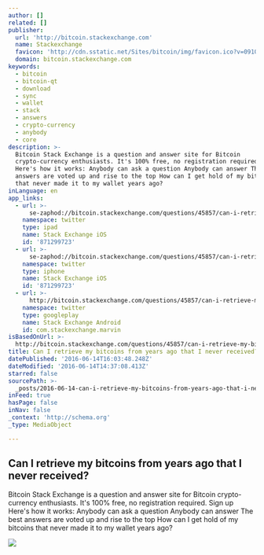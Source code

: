 ```yaml
---
author: []
related: []
publisher:
  url: 'http://bitcoin.stackexchange.com'
  name: Stackexchange
  favicon: 'http://cdn.sstatic.net/Sites/bitcoin/img/favicon.ico?v=0910168c5c65'
  domain: bitcoin.stackexchange.com
keywords:
  - bitcoin
  - bitcoin-qt
  - download
  - sync
  - wallet
  - stack
  - answers
  - crypto-currency
  - anybody
  - core
description: >-
  Bitcoin Stack Exchange is a question and answer site for Bitcoin
  crypto-currency enthusiasts. It's 100% free, no registration required. Sign up
  Here's how it works: Anybody can ask a question Anybody can answer The best
  answers are voted up and rise to the top How can I get hold of my bitcoins
  that never made it to my wallet years ago?
inLanguage: en
app_links:
  - url: >-
      se-zaphod://bitcoin.stackexchange.com/questions/45857/can-i-retrieve-my-bitcoins-from-years-ago-that-i-never-received
    namespace: twitter
    type: ipad
    name: Stack Exchange iOS
    id: '871299723'
  - url: >-
      se-zaphod://bitcoin.stackexchange.com/questions/45857/can-i-retrieve-my-bitcoins-from-years-ago-that-i-never-received
    namespace: twitter
    type: iphone
    name: Stack Exchange iOS
    id: '871299723'
  - url: >-
      http://bitcoin.stackexchange.com/questions/45857/can-i-retrieve-my-bitcoins-from-years-ago-that-i-never-received
    namespace: twitter
    type: googleplay
    name: Stack Exchange Android
    id: com.stackexchange.marvin
isBasedOnUrl: >-
  http://bitcoin.stackexchange.com/questions/45857/can-i-retrieve-my-bitcoins-from-years-ago-that-i-never-received
title: Can I retrieve my bitcoins from years ago that I never received?
datePublished: '2016-06-14T16:03:48.248Z'
dateModified: '2016-06-14T14:37:08.413Z'
starred: false
sourcePath: >-
  _posts/2016-06-14-can-i-retrieve-my-bitcoins-from-years-ago-that-i-never-recei.md
inFeed: true
hasPage: false
inNav: false
_context: 'http://schema.org'
_type: MediaObject

---
```

<article style=""><h1>Can I retrieve my bitcoins from years ago that I never received?</h1><p>Bitcoin Stack Exchange is a question and answer site for Bitcoin crypto-currency enthusiasts. It's 100% free, no registration required. Sign up Here's how it works: Anybody can ask a question Anybody can answer The best answers are voted up and rise to the top How can I get hold of my bitcoins that never made it to my wallet years ago?</p><img src="http://cdn.sstatic.net/Sites/bitcoin/img/apple-touch-icon.png?v=a43e5a337e6b&amp;a" /></article>
